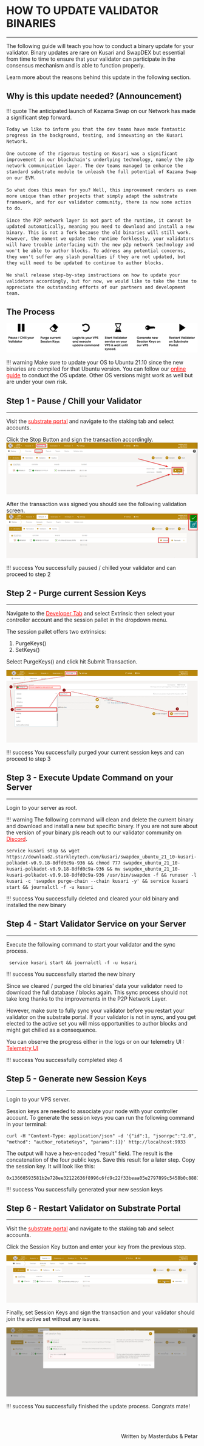 # <b>HOW TO UPDATE VALIDATOR BINARIES</b>
---

The following guide will teach you how to conduct a binary update for your validator.
Binary updates are rare on Kusari and SwapDEX but essential from time to time to ensure that your validator can participate in the consensus mechanism and is able to function properly.
 
Learn more about the reasons behind this update in the following section.

## Why is this update needed? (Announcement)

!!! quote
    The anticipated launch of Kazama Swap on our Network has made a significant step forward. 

    Today we like to inform you that the dev teams have made fantastic progress in the background, testing, and innovating on the Kusari Network.

    One outcome of the rigorous testing on Kusari was a significant improvement in our blockchain's underlying technology, namely the p2p network communication layer. The dev teams managed to enhance the standard substrate module to unleash the full potential of Kazama Swap on our EVM.

    So what does this mean for you? Well, this improvement renders us even more unique than other projects that simply adapt the substrate framework, and for our validator community, there is now some action to do. 

    Since the P2P network layer is not part of the runtime, it cannot be updated automatically, meaning you need to download and install a new binary. This is not a fork because the old binaries will still work. However, the moment we update the runtime forklessly, your validators will have trouble interfacing with the new p2p network technology and won't be able to author blocks. To address any potential concerns, they won't suffer any slash penalties if they are not updated, but they will need to be updated to continue to author blocks.

    We shall release step-by-step instructions on how to update your validators accordingly, but for now, we would like to take the time to appreciate the outstanding efforts of our partners and development team.

## The Process

![img](assets/update_process.png#center)

!!! warning
    Make sure to update your OS to Ubuntu 21.10 since the new binaries are compiled for that Ubuntu version. You can follow our <a href="https://youtu.be/n_KXf_fEOgE" target="_blank" style="color:red">online guide</a> to conduct the OS update. Other OS versions might work as well but are under your own risk. 

## Step 1 - Pause / Chill your Validator
---
Visit the <a href="https://polkadot.js.org/apps/?rpc=wss%3A%2F%2Fws.kusari.network#/staking/actions" target="_blank" style="color:red">substrate portal</a> and navigate to the staking tab and select accounts. 

Click the Stop Button and sign the transaction accordingly.
![img](assets/update_step_1_1.png#center)

After the transaction was signed you should see the following validation screen.
![img](assets/update_step_1_2.png#center)

!!! success
    You successfully paused / chilled your validator and can proceed to step 2

## Step 2 - Purge current Session Keys
---
Navigate to the <a href="https://polkadot.js.org/apps/?rpc=wss%3A%2F%2Fws.kusari.network#/extrinsics" target="_blank" style="color:red">Developer Tab</a> and select Extrinsic then select your controller account and the session pallet in the dropdown menu.

The session pallet offers two extrinsics: 
1) PurgeKeys()
2) SetKeys()

Select PurgeKeys() and click hit Submit Transaction.

![img](assets/update_step_2_1.png#center)

!!! success
    You successfully purged your current session keys and can proceed to step 3

## Step 3 - Execute Update Command on your Server
---
Login to your server as root.

!!! warning
    The following command will clean and delete the current binary and download and install a new but specific binary. If you are not sure about the version of your binary pls reach out to our validator community on <a href="https://discord.gg/swapdex" target="_blank" style="color:red">Discord</a>.

 
```
service kusari stop && wget https://download2.starkleytech.com/kusari/swapdex_ubuntu_21_10-kusari-polkadot-v0.9.18-8dfd0c9a-936 && chmod 777 swapdex_ubuntu_21_10-kusari-polkadot-v0.9.18-8dfd0c9a-936 && mv swapdex_ubuntu_21_10-kusari-polkadot-v0.9.18-8dfd0c9a-936 /usr/bin/swapdex -f && runuser -l  kusari -c 'swapdex purge-chain --chain kusari -y' && service kusari start && journalctl -f -u kusari  
```

!!! success
    You successfully deleted and cleared your old binary and installed the new binary

## Step 4 - Start Validator Service on your Server
---
Execute the following command to start your validator and the sync process.

```
 service kusari start && journalctl -f -u kusari 
```

!!! success
    You successfully started the new binary

Since we cleared / purged the old binaries' data your validator need to download the full database / blocks again. This sync process should not take long thanks to the improvements in the P2P Network Layer. 

However, make sure to fully sync your validator before you restart your validator on the substrate portal. If your validator is not in sync, and you get elected to the active set you will miss opportunities to author blocks and might get chilled as a consequence. 

You can observe the progress either in the logs or on our telemetry UI : <a href="https://telemetry.polkadot.io/#list/0x4959f8d87d40d9ef516459ff177111bb03d875e5a7ed69282f6b689a707b69f5" target="_blank" style="color:red"> Telemetry UI </a>

!!! success
    You successfully completed step 4

## Step 5 - Generate new Session Keys
---

Login to your VPS server.

Session keys are needed to associate your node with your controller account. To generate the session keys you can run the following command in your terminal: 

```
curl -H "Content-Type: application/json" -d '{"id":1, "jsonrpc":"2.0", "method": "author_rotateKeys", "params":[]}' http://localhost:9933
```

The output will have a hex-encoded "result" field. The result is the concatenation of the four public keys. Save this result for a later step.
Copy the session key. It will look like this:

```
0x13660593581b2e728ee32122636f8996c6fd9c22f33beaa05e2797899c5458b0c888149bf3c0b5ca7fb7296e69fefd85e4e3d5b76848db890207575e49031f37d846e78babf8051c123b498ffe6f12e712f97f6b2f3b54345ffe51145a16bb22187d415c2101b9883668ce93c46f7ba556b394c59781854737b6c941747c0964
``` 

!!! success
    You successfully generated your new session keys

## Step 6 - Restart Validator on Substrate Portal
---

Visit the <a href="https://polkadot.js.org/apps/?rpc=wss%3A%2F%2Fws.kusari.network#/staking/actions" target="_blank" style="color:red">substrate portal</a> and navigate to the staking tab and select accounts. 

Click the Session Key button and enter your key from the previous step. 

![img](assets/update_step_6_1.png#center)

Finally, set Session Keys and sign the transaction and your validator should join the active set without any issues. 

![img](assets/update_step_6_2.png#center)

!!! success
    You successfully finished the update process. Congrats mate!

<br></br>

<p align=right> Written by Masterdubs & Petar </p>